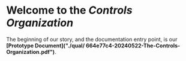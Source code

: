 # Welcome to the *Controls Organization*

The beginning of our story, and the documentation entry point, is our
 <b>[Prototype Document]("./qual/ 664e77c4-20240522-The-Controls-Organization.pdf")</b>.


